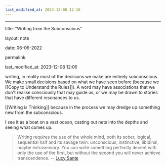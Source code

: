 ```yaml
---
last_modified_at: 2023-12-08 12:10
---
```

---

title: "Writing from the Subconscious"

layout: note

date: 06-09-2022

permalink:

last_modified_at: 2023-12-08 12:09

writing, in reality most of the decisions we make are entirely subconscious. We make small decisions based on what we have seen before (because we [[Copy to Understand the Rules]]). A word may have associations that we don't realise consciously that may guide us, or we may be drawn to stories that have different resonances to us. 

[[Writing is Thinking]] because in the process we may dredge up something new from the subconscious. 

I see it as a boat on a vast ocean, casting out nets into the depths and seeing what comes up.

> Writing requires the use of the whole mind, both its sober, logical, sequential half and its savage twin: unconscious, instinctive, libidinal, maybe extrasensory. You can write something perfectly decent with only the use of the first, but without the second you will never achieve transcendence.
> -- [Lucy Sante](https://lithub.com/lucy-sante-on-writing-with-the-back-brain/)
